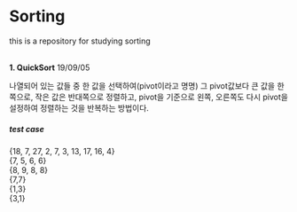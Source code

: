 # Sorting
this is a repository for studying sorting<br><br>

<p><strong>1. QuickSort</strong> 19/09/05</p>
<p>나열되어 있는 값들 중 한 값을 선택하여(pivot이라고 명명) 그 pivot값보다 큰 값을 한쪽으로, 작은 값은 반대쪽으로 정렬하고, pivot을 기준으로 왼쪽, 오른쪽도 다시 pivot을 설정하여 정렬하는 것을 반복하는 방법이다.</p>
<p><h5>test case</h5>
{18, 7, 27, 2, 7, 3, 13, 17, 16, 4}<br>
{7, 5, 6, 6}<br>
{8, 9, 8, 8}<br>
{7,7}<br>
{1,3}<br>
{3,1}<br></p>
